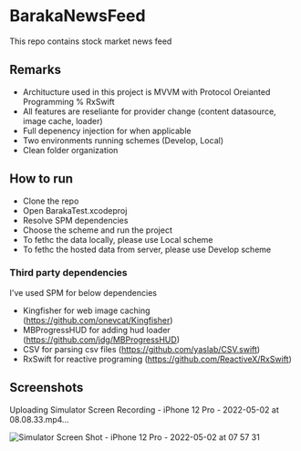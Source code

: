 # BarakaNewsFeed
This repo contains stock market news feed

## Remarks

- Architucture used in this project is MVVM with Protocol Oreianted Programming % RxSwift
- All features are reseliante for provider change (content datasource, image cache, loader)
- Full depenency injection for when applicable
- Two environments running schemes (Develop, Local) 
- Clean folder organization

## How to run

- Clone the repo
- Open BarakaTest.xcodeproj
- Resolve SPM dependencies
- Choose the scheme and run the project
- To fethc the data locally, please use Local scheme
- To fethc the hosted data from server, please use Develop scheme
### Third party dependencies

I've used SPM for below dependencies
- Kingfisher for web image caching  (https://github.com/onevcat/Kingfisher)
- MBProgressHUD for adding hud loader (https://github.com/jdg/MBProgressHUD)
- CSV for parsing csv files (https://github.com/yaslab/CSV.swift)
- RxSwift for reactive programing (https://github.com/ReactiveX/RxSwift)

## Screenshots


Uploading Simulator Screen Recording - iPhone 12 Pro - 2022-05-02 at 08.08.33.mp4…

![Simulator Screen Shot - iPhone 12 Pro - 2022-05-02 at 07 57 31](https://user-images.githubusercontent.com/39689007/166188248-52b8ded2-83fe-40be-ac0d-15f7ed3b3586.png)
